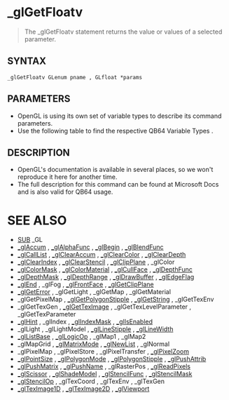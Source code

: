 # _glGetFloatv
> The _glGetFloatv statement returns the value or values of a selected parameter.

## SYNTAX
`_glGetFloatv GLenum pname , GLfloat *params`

## PARAMETERS
* OpenGL is using its own set of variable types to describe its command parameters.
* Use the following table to find the respective QB64 Variable Types .


## DESCRIPTION
* OpenGL's documentation is available in several places, so we won't reproduce it here for another time.
* The full description for this command can be found at Microsoft Docs and is also valid for QB64 usage.


# SEE ALSO
* [SUB](SUB.md) _GL
* [_glAccum](_glAccum.md) , [_glAlphaFunc](_glAlphaFunc.md) , [_glBegin](_glBegin.md) , [_glBlendFunc](_glBlendFunc.md)
* [_glCallList](_glCallList.md) , [_glClearAccum](_glClearAccum.md) , [_glClearColor](_glClearColor.md) , [_glClearDepth](_glClearDepth.md)
* [_glClearIndex](_glClearIndex.md) , [_glClearStencil](_glClearStencil.md) , [_glClipPlane](_glClipPlane.md) , _glColor
* [_glColorMask](_glColorMask.md) , [_glColorMaterial](_glColorMaterial.md) , [_glCullFace](_glCullFace.md) , [_glDepthFunc](_glDepthFunc.md)
* [_glDepthMask](_glDepthMask.md) , [_glDepthRange](_glDepthRange.md) , [_glDrawBuffer](_glDrawBuffer.md) , [_glEdgeFlag](_glEdgeFlag.md)
* [_glEnd](_glEnd.md) , _glFog , [_glFrontFace](_glFrontFace.md) , [_glGetClipPlane](_glGetClipPlane.md)
* [_glGetError](_glGetError.md) , _glGetLight , _glGetMap , _glGetMaterial
* _glGetPixelMap , [_glGetPolygonStipple](_glGetPolygonStipple.md) , [_glGetString](_glGetString.md) , _glGetTexEnv
* _glGetTexGen , [_glGetTexImage](_glGetTexImage.md) , _glGetTexLevelParameter , _glGetTexParameter
* [_glHint](_glHint.md) , _glIndex , [_glIndexMask](_glIndexMask.md) , [_glIsEnabled](_glIsEnabled.md)
* _glLight , _glLightModel , [_glLineStipple](_glLineStipple.md) , [_glLineWidth](_glLineWidth.md)
* [_glListBase](_glListBase.md) , [_glLogicOp](_glLogicOp.md) , _glMap1 , _glMap2
* _glMapGrid , [_glMatrixMode](_glMatrixMode.md) , [_glNewList](_glNewList.md) , _glNormal
* _glPixelMap , _glPixelStore , _glPixelTransfer , [_glPixelZoom](_glPixelZoom.md)
* [_glPointSize](_glPointSize.md) , [_glPolygonMode](_glPolygonMode.md) , [_glPolygonStipple](_glPolygonStipple.md) , [_glPushAttrib](_glPushAttrib.md)
* [_glPushMatrix](_glPushMatrix.md) , [_glPushName](_glPushName.md) , _glRasterPos , [_glReadPixels](_glReadPixels.md)
* [_glScissor](_glScissor.md) , [_glShadeModel](_glShadeModel.md) , [_glStencilFunc](_glStencilFunc.md) , [_glStencilMask](_glStencilMask.md)
* [_glStencilOp](_glStencilOp.md) , _glTexCoord , _glTexEnv , _glTexGen
* [_glTexImage1D](_glTexImage1D.md) , [_glTexImage2D](_glTexImage2D.md) , [_glViewport](_glViewport.md)

